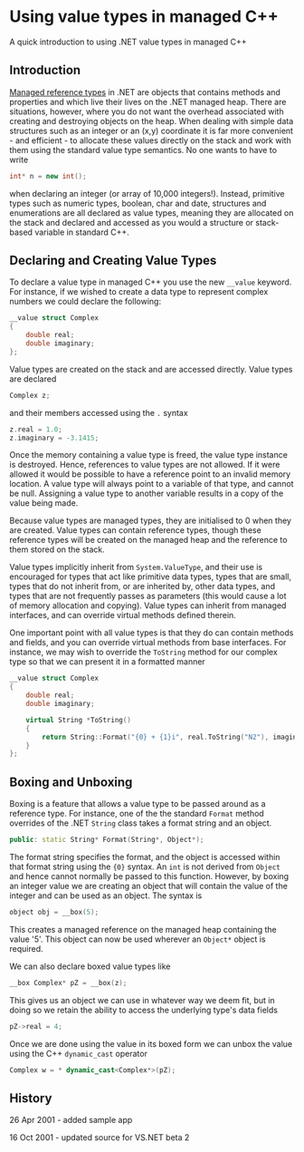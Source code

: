 # Using value types in managed C++

A quick introduction to using .NET value types in managed C++

<!-- Article Starts -->



## Introduction

[Managed reference types](managed_types.asp) in .NET are objects that contains methods and properties
and which live their lives on the .NET managed heap. There are situations, however, where you do not want the
overhead associated with creating and destroying objects on the heap. When dealing with simple data structures such as 
an integer or an (x,y) coordinate it is far more convenient - and efficient - to allocate these values directly
on the stack and work with them using the standard value type semantics. No one wants to have to write

```cpp
int* n = new int();
```

when declaring an integer (or array of 10,000 integers!). Instead, primitive types such as numeric types,
boolean, char and date, structures and enumerations are all declared as value types, meaning they are allocated
on the stack and declared and accessed as you would a structure or stack-based variable in standard C++.

## Declaring and Creating Value Types

To declare a value type in managed C++ you use the new `__value` keyword. For instance, if we
wished to create a data type to represent complex numbers we could declare the following:

```cpp
__value struct Complex
{
    double real;
    double imaginary;
};
```

Value types are created on the stack and are accessed directly. Value types are declared 

```cpp
Complex z;
```

and their members accessed using the `.` syntax 

```cpp
z.real = 1.0;
z.imaginary = -3.1415;
```

Once the memory containing a value type is freed, the value type instance is destroyed. Hence, references 
to value types are not allowed. If it were allowed it would be possible to have a reference point to an 
invalid memory location. A value type will always point to a variable of that type, and cannot be null. 
Assigning a value type to another variable results in a copy of the value being made.

Because value types are managed types, they are initialised to 0 when they are created. Value
types can contain reference types, though these reference types will be created on the managed heap
and the reference to them stored on the stack.

Value types implicitly inherit from `System.ValueType`, and their use is encouraged
for types that act like primitive data types, types that are small, types that do not inherit from,
or are inherited by, other data types, and types that are not frequently passes as parameters (this
would cause a lot of memory allocation and copying). Value types can inherit from managed interfaces,
and can override virtual methods defined therein.

One important point with all value types is that they do can contain methods and fields, and you
can override virtual methods from base interfaces. For instance, we may wish to override the `ToString`
method for our complex type so that we can present it in a formatted manner

```cpp
__value struct Complex
{
    double real;
    double imaginary;

    virtual String *ToString()
    {
        return String::Format("{0} + {1}i", real.ToString("N2"), imaginary.ToString("N2"));
    }
};
```

## Boxing and Unboxing

Boxing is a feature that allows a value type to be passed around as a reference type. For instance,
one of the the standard `Format` method overrides of the .NET `String` class takes
a format string and an object.

```cpp
public: static String* Format(String*, Object*);
```

The format string specifies the format, and the object is accessed within that format string using
the `{0}` syntax. An `int` is not derived from `Object` and hence cannot
normally be passed to this function. However, by boxing an integer value we are creating an object that
will contain the value of the integer and can be used as an object. The syntax is

```cpp
object obj = __box(5);
```

This creates a managed reference on the managed heap containing the value '5'. This object can now
be used wherever an `Object*` object is required.

We can also declare boxed value types like

```cpp
__box Complex* pZ = __box(z);
```

This gives us an object we can use in whatever way we deem fit, but in doing so we retain the
ability to access the underlying type's data fields

```cpp
pZ->real = 4;
```

Once we are done using the value in its boxed form we can unbox the value using the C++
`dynamic_cast` operator

```cpp
Complex w = * dynamic_cast<Complex*>(pZ);
```

## History

26 Apr 2001 - added sample app

16 Oct 2001 - updated source for VS.NET beta 2
